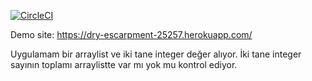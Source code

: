 [![CircleCI](https://circleci.com/gh/EfeBerk1907/dinasour2.svg?style=svg)](https://circleci.com/gh/EfeBerk1907/dinasour2)

Demo site: https://dry-escarpment-25257.herokuapp.com/

Uygulamam bir arraylist ve iki tane integer değer alıyor. İki tane integer sayının toplamı arraylistte var mı yok mu kontrol ediyor.